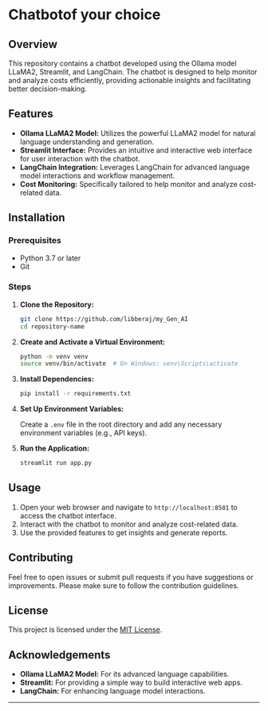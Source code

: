 
# Chatbotof your choice

## Overview

This repository contains a chatbot developed using the Ollama model LLaMA2, Streamlit, and LangChain. The chatbot is designed to help monitor and analyze costs efficiently, providing actionable insights and facilitating better decision-making.

## Features

- **Ollama LLaMA2 Model:** Utilizes the powerful LLaMA2 model for natural language understanding and generation.
- **Streamlit Interface:** Provides an intuitive and interactive web interface for user interaction with the chatbot.
- **LangChain Integration:** Leverages LangChain for advanced language model interactions and workflow management.
- **Cost Monitoring:** Specifically tailored to help monitor and analyze cost-related data.

## Installation

### Prerequisites

- Python 3.7 or later
- Git

### Steps

1. **Clone the Repository:**

   ```bash
   git clone https://github.com/libberaj/my_Gen_AI
   cd repository-name
   ```

2. **Create and Activate a Virtual Environment:**

   ```bash
   python -m venv venv
   source venv/bin/activate  # On Windows: venv\Scripts\activate
   ```

3. **Install Dependencies:**

   ```bash
   pip install -r requirements.txt
   ```

4. **Set Up Environment Variables:**

   Create a `.env` file in the root directory and add any necessary environment variables (e.g., API keys).

5. **Run the Application:**

   ```bash
   streamlit run app.py
   ```

## Usage

1. Open your web browser and navigate to `http://localhost:8501` to access the chatbot interface.
2. Interact with the chatbot to monitor and analyze cost-related data.
3. Use the provided features to get insights and generate reports.

## Contributing

Feel free to open issues or submit pull requests if you have suggestions or improvements. Please make sure to follow the contribution guidelines.

## License

This project is licensed under the [MIT License](LICENSE).

## Acknowledgements

- **Ollama LLaMA2 Model:** For its advanced language capabilities.
- **Streamlit:** For providing a simple way to build interactive web apps.
- **LangChain:** For enhancing language model interactions.

---
